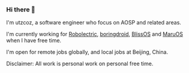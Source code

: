 ### Hi there 👋

I'm utzcoz, a software engineer who focus on AOSP and related areas.

I'm currently working for [Robolectric](https://github.com/robolectric/robolectric), [boringdroid](https://github.com/boringdroid), [BlissOS](https://www.blissos.org/) and [MaruOS](https://github.com/maruos/) when I have free time.

I'm open for remote jobs globally, and local jobs at Beijing, China.

Disclaimer: All work is personal work on personal free time.
